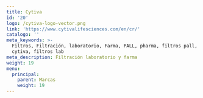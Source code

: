 ```yaml
---
title: Cytiva
id: '20'
logo: /cytiva-logo-vector.png
link: 'https://www.cytivalifesciences.com/en/cr/'
catalogo: ''
meta_keywords: >-
  Filtros, Filtración, laboratorio, Farma, PALL, pharma, filtros pall, filtros
  cytiva, filtros lab
meta_description: Filtración laboratorio y farma
weight: 19
menu:
  principal:
    parent: Marcas
    weight: 19
---
```




